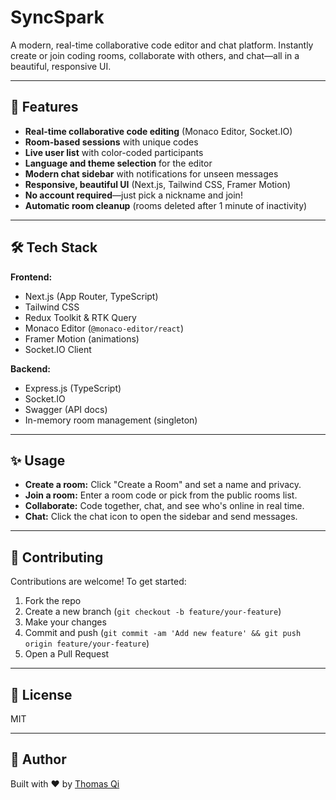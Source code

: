 # SyncSpark

A modern, real-time collaborative code editor and chat platform. Instantly create or join coding rooms, collaborate with others, and chat—all in a beautiful, responsive UI.

---

## 🚀 Features

- **Real-time collaborative code editing** (Monaco Editor, Socket.IO)
- **Room-based sessions** with unique codes
- **Live user list** with color-coded participants
- **Language and theme selection** for the editor
- **Modern chat sidebar** with notifications for unseen messages
- **Responsive, beautiful UI** (Next.js, Tailwind CSS, Framer Motion)
- **No account required**—just pick a nickname and join!
- **Automatic room cleanup** (rooms deleted after 1 minute of inactivity)

---

## 🛠️ Tech Stack

**Frontend:**

- Next.js (App Router, TypeScript)
- Tailwind CSS
- Redux Toolkit & RTK Query
- Monaco Editor (`@monaco-editor/react`)
- Framer Motion (animations)
- Socket.IO Client

**Backend:**

- Express.js (TypeScript)
- Socket.IO
- Swagger (API docs)
- In-memory room management (singleton)

---

## ✨ Usage

- **Create a room:** Click "Create a Room" and set a name and privacy.
- **Join a room:** Enter a room code or pick from the public rooms list.
- **Collaborate:** Code together, chat, and see who's online in real time.
- **Chat:** Click the chat icon to open the sidebar and send messages.

---

## 🤝 Contributing

Contributions are welcome! To get started:

1. Fork the repo
2. Create a new branch (`git checkout -b feature/your-feature`)
3. Make your changes
4. Commit and push (`git commit -am 'Add new feature' && git push origin feature/your-feature`)
5. Open a Pull Request

---

## 📄 License

MIT

---

## 👤 Author

Built with ❤️ by [Thomas Qi](https://github.com/ThomasQi3141)
